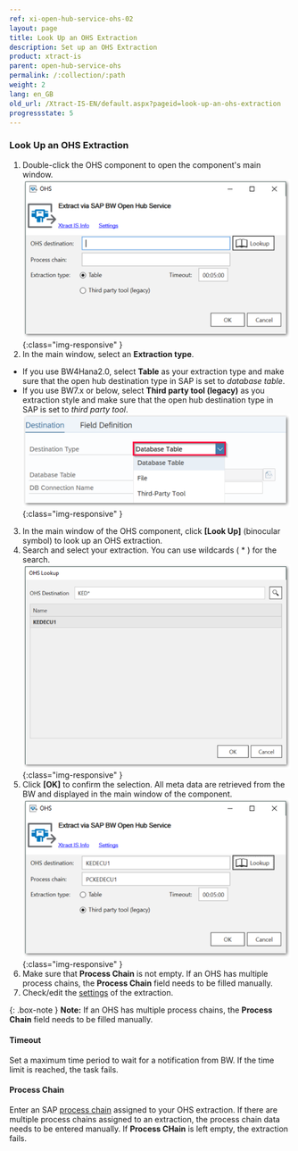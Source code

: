 ```yaml
---
ref: xi-open-hub-service-ohs-02
layout: page
title: Look Up an OHS Extraction
description: Set up an OHS Extraction
product: xtract-is
parent: open-hub-service-ohs
permalink: /:collection/:path
weight: 2
lang: en_GB
old_url: /Xtract-IS-EN/default.aspx?pageid=look-up-an-ohs-extraction
progressstate: 5
---
```


### Look Up an OHS Extraction

1. Double-click the OHS component to open the component's main window.
![OHS-Look-Up](/img/content/xis/ohs-main-window-look-up.png){:class="img-responsive" }
2. In the main window, select an **Extraction type**. 
- If you use BW4Hana2.0, select **Table** as your extraction type and make sure that the open hub destination type in SAP is set to *database table*. 
- If you use BW7.x or below, select **Third party tool (legacy)** as you extraction style and make sure that the open hub destination type in SAP is set to *third party tool*.
![OHS-Look-Up](/img/content/xis/ohs-sap-destinationtype.png){:class="img-responsive" }
3. In the main window of the OHS component, click **[Look Up]** (binocular symbol) to look up an OHS extraction.
4. Search and select your extraction. You can use wildcards ( * ) for the search.
![OHS-Search-001](/img/content/xis/OHS-Search-001.png){:class="img-responsive" }
5. Click **[OK]** to confirm the selection. All meta data are retrieved from the BW and displayed in the main window of the component.
![OHS-Search-002](/img/content/xis/OHS-Search-002.png){:class="img-responsive" }
6. Make sure that **Process Chain** is not empty. If an OHS has multiple process chains, the **Process Chain** field needs to be filled manually.
7. Check/edit the [settings](./settings) of the extraction.

{: .box-note }
**Note:** If an OHS has multiple process chains, the **Process Chain** field needs to be filled manually.

#### Timeout
Set a maximum time period to wait for a notification from BW. If the time limit is reached, the task fails.

#### Process Chain
Enter an SAP [process chain](http://saphelp.ucc.ovgu.de/NW750/EN/4a/2cf30c6ed91c62e10000000a42189c/frameset.htm) assigned to your OHS extraction. 
If there are multiple process chains assigned to an extraction, the process chain data needs to be entered manually.
If **Process CHain** is left empty, the extraction fails.